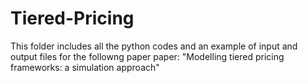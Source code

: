 # Tiered-Pricing
 This folder includes all the python codes and an example of input and output files for the followng paper paper: 
 "Modelling tiered pricing frameworks: a simulation approach"
